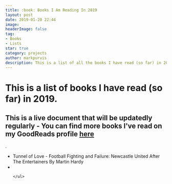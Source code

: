 ```yaml
---
title: :book: Books I Am Reading In 2019
layout: post
date: 2019-01-20 22:44
image:
headerImage: false
tag:
- Books
- Lists
star: true
category: projects
author: markpurvis
description: This is a list of all the books I have read (so far) in 2019
---
```


<h1>This is a list of books I have read (so far) in 2019.</h1>


<h2> This is a live document that will be updatedly regularly - You can find more books I've read on my GoodReads profile <a href="//www.goodreads.com/review/list/9918109"> here </a> </h2>.


<ul class="book-list">
	<li>Tunnel of Love - Football Fighting and Failure: Newcastle United After The Entertainers By Martin Hardy</li>
	<li> </li>

	</ul>

